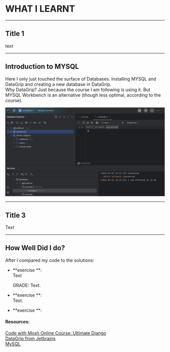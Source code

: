 
# WHAT I LEARNT

---

## Title 1

text

---

## Introduction to MYSQL

Here I only just touched the surface of Databases. Installing MYSQL and DataGrip and creating a new database in DataGrip.  
Why DataGrip? Just because the course I am following is using it. But MYSQL Workbench is an alternative (though less optimal, according to the course). 

![A new DB created in DataGrip](image.png)

--- 

## Title 3

Text

--- 

## How Well Did I do?

After I compared my code to the solutions: 
- **exercise **:  
  Text 

  GRADE: Text. 

- **exercise **:  
  Text. 

- **exercise **:

#### Resources:
[Code with Mosh Online Course: Ultimate Django](codewithmosh.com/courses/the-ultimate-django-part1-1)  
[DataGrip from Jetbrains](https://www.jetbrains.com/datagrip/download/download-thanks.html?platform=windows)  
[MySQL](https://dev.mysql.com/downloads/windows/)  

